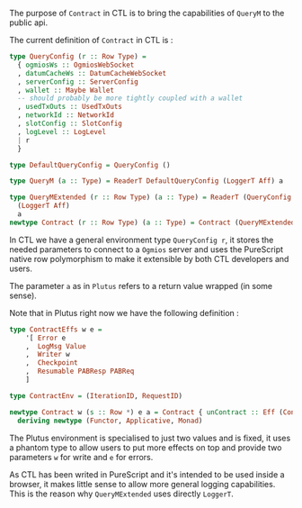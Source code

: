 
The purpose of `Contract` in CTL is to bring the capabilities of 
`QueryM` to the public api. 

The current definition of `Contract` in CTL is :

```purescript
type QueryConfig (r :: Row Type) =
  { ogmiosWs :: OgmiosWebSocket
  , datumCacheWs :: DatumCacheWebSocket
  , serverConfig :: ServerConfig
  , wallet :: Maybe Wallet
  -- should probably be more tightly coupled with a wallet
  , usedTxOuts :: UsedTxOuts
  , networkId :: NetworkId
  , slotConfig :: SlotConfig
  , logLevel :: LogLevel
  | r
  }

type DefaultQueryConfig = QueryConfig ()

type QueryM (a :: Type) = ReaderT DefaultQueryConfig (LoggerT Aff) a

type QueryMExtended (r :: Row Type) (a :: Type) = ReaderT (QueryConfig r)
  (LoggerT Aff)
  a
newtype Contract (r :: Row Type) (a :: Type) = Contract (QueryMExtended r a)
```


In CTL we have a general environment type `QueryConfig r`, it stores
the needed parameters to connect to a `Ogmios` server  and
uses the PureScript native row polymorphism to make it extensible by both 
CTL developers and users.

The parameter `a` as in `Plutus` refers to a return value wrapped (in some 
sense). 


Note that in Plutus right now we have the following definition :

```Haskell
type ContractEffs w e =
    '[ Error e
    ,  LogMsg Value
    ,  Writer w
    ,  Checkpoint
    ,  Resumable PABResp PABReq
    ]

type ContractEnv = (IterationID, RequestID)

newtype Contract w (s :: Row *) e a = Contract { unContract :: Eff (ContractEffs w e) a }
  deriving newtype (Functor, Applicative, Monad)
```

The Plutus environment is specialised to just two values and is fixed, it uses
a phantom type to allow users to put more effects on top and provide two parameters
`w` for write and `e` for errors.

As CTL has been writed in PureScript and it's intended to be used inside a 
browser, it makes little sense to allow more general logging capabilities. 
This is the reason why `QueryMExtended` uses directly `LoggerT`. 


